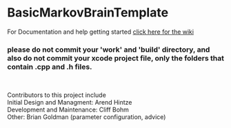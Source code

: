 # BasicMarkovBrainTemplate

For Documentation and help getting started [click here for the wiki](github.com/ahnt/MABE/wiki)

### please do not commit your 'work' and 'build' directory, and also do not commit your xcode project file, only the folders that contain .cpp and .h files.<br>
<br>

Contributors to this project include<br>
Initial Design and Managment: Arend Hintze<br>
Development and Maintenance: Cliff Bohm<br>
Other: Brian Goldman (parameter configuration, advice)<br>


